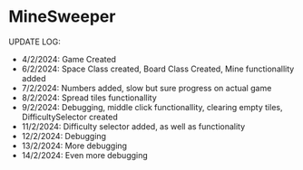 # MineSweeper

UPDATE LOG:
- 4/2/2024: Game Created
- 6/2/2024: Space Class created, Board Class Created, Mine functionallity added
- 7/2/2024: Numbers added, slow but sure progress on actual game
- 8/2/2024: Spread tiles functionallity
- 9/2/2024: Debugging, middle click functionallity, clearing empty tiles, DifficultySelector created
- 11/2/2024: Difficulty selector added, as well as functionality
- 12/2/2024: Debugging
- 13/2/2024: More debugging
- 14/2/2024: Even more debugging
